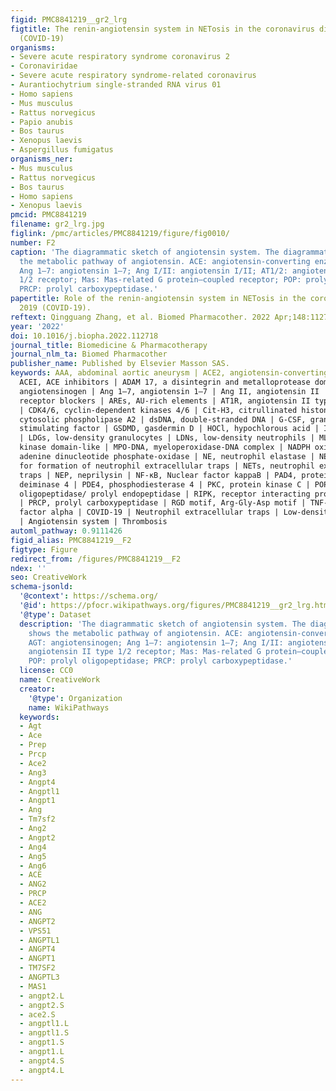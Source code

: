 ```yaml
---
figid: PMC8841219__gr2_lrg
figtitle: The renin-angiotensin system in NETosis in the coronavirus disease 2019
  (COVID-19)
organisms:
- Severe acute respiratory syndrome coronavirus 2
- Coronaviridae
- Severe acute respiratory syndrome-related coronavirus
- Aurantiochytrium single-stranded RNA virus 01
- Homo sapiens
- Mus musculus
- Rattus norvegicus
- Papio anubis
- Bos taurus
- Xenopus laevis
- Aspergillus fumigatus
organisms_ner:
- Mus musculus
- Rattus norvegicus
- Bos taurus
- Homo sapiens
- Xenopus laevis
pmcid: PMC8841219
filename: gr2_lrg.jpg
figlink: /pmc/articles/PMC8841219/figure/fig0010/
number: F2
caption: 'The diagrammatic sketch of angiotensin system. The diagrammatic sketch shows
  the metabolic pathway of angiotensin. ACE: angiotensin-converting enzyme; AGT: angiotensinogen;
  Ang 1–7: angiotensin 1–7; Ang I/II: angiotensin I/II; AT1/2: angiotensin II type
  1/2 receptor; Mas: Mas-related G protein–coupled receptor; POP: prolyl oligopeptidase;
  PRCP: prolyl carboxypeptidase.'
papertitle: Role of the renin-angiotensin system in NETosis in the coronavirus disease
  2019 (COVID-19).
reftext: Qingguang Zhang, et al. Biomed Pharmacother. 2022 Apr;148:112718-112718.
year: '2022'
doi: 10.1016/j.biopha.2022.112718
journal_title: Biomedicine & Pharmacotherapy
journal_nlm_ta: Biomed Pharmacother
publisher_name: Published by Elsevier Masson SAS.
keywords: AAA, abdominal aortic aneurysm | ACE2, angiotensin-converting enzyme 2 |
  ACEI, ACE inhibitors | ADAM 17, a disintegrin and metalloprotease domain 17 | AGT,
  angiotensinogen | Ang 1–7, angiotensin 1–7 | Ang II, angiotensin II | ARBs, angiotensin
  receptor blockers | AREs, AU-rich elements | AT1R, angiotensin II type 1 receptor
  | CDK4/6, cyclin-dependent kinases 4/6 | Cit-H3, citrullinated histone H3 | cPLA2,
  cytosolic phospholipase A2 | dsDNA, double-stranded DNA | G-CSF, granulocyte colony
  stimulating factor | GSDMD, gasdermin D | HOCl, hypochlorous acid | IL-8, interleukin-8
  | LDGs, low-density granulocytes | LDNs, low-density neutrophils | MLKL, mixed lineage
  kinase domain-like | MPO-DNA, myeloperoxidase-DNA complex | NADPH oxidase, nicotinamide
  adenine dinucleotide phosphate-oxidase | NE, neutrophil elastase | NETosis, a program
  for formation of neutrophil extracellular traps | NETs, neutrophil extracellular
  traps | NEP, neprilysin | NF-κB, Nuclear factor kappaB | PAD4, protein arginine
  deiminase 4 | PDE4, phosphodiesterase 4 | PKC, protein kinase C | POP/ PEP, prolyl
  oligopeptidase/ prolyl endopeptidase | RIPK, receptor interacting protein kinase
  | PRCP, prolyl carboxypeptidase | RGD motif, Arg-Gly-Asp motif | TNF-α, tumor necrosis
  factor alpha | COVID-19 | Neutrophil extracellular traps | Low-density granulocytes
  | Angiotensin system | Thrombosis
automl_pathway: 0.9111426
figid_alias: PMC8841219__F2
figtype: Figure
redirect_from: /figures/PMC8841219__F2
ndex: ''
seo: CreativeWork
schema-jsonld:
  '@context': https://schema.org/
  '@id': https://pfocr.wikipathways.org/figures/PMC8841219__gr2_lrg.html
  '@type': Dataset
  description: 'The diagrammatic sketch of angiotensin system. The diagrammatic sketch
    shows the metabolic pathway of angiotensin. ACE: angiotensin-converting enzyme;
    AGT: angiotensinogen; Ang 1–7: angiotensin 1–7; Ang I/II: angiotensin I/II; AT1/2:
    angiotensin II type 1/2 receptor; Mas: Mas-related G protein–coupled receptor;
    POP: prolyl oligopeptidase; PRCP: prolyl carboxypeptidase.'
  license: CC0
  name: CreativeWork
  creator:
    '@type': Organization
    name: WikiPathways
  keywords:
  - Agt
  - Ace
  - Prep
  - Prcp
  - Ace2
  - Ang3
  - Angpt4
  - Angptl1
  - Angpt1
  - Ang
  - Tm7sf2
  - Ang2
  - Angpt2
  - Ang4
  - Ang5
  - Ang6
  - ACE
  - ANG2
  - PRCP
  - ACE2
  - ANG
  - ANGPT2
  - VPS51
  - ANGPTL1
  - ANGPT4
  - ANGPT1
  - TM7SF2
  - ANGPTL3
  - MAS1
  - angpt2.L
  - angpt2.S
  - ace2.S
  - angptl1.L
  - angptl1.S
  - angpt1.S
  - angpt1.L
  - angpt4.S
  - angpt4.L
---
```

